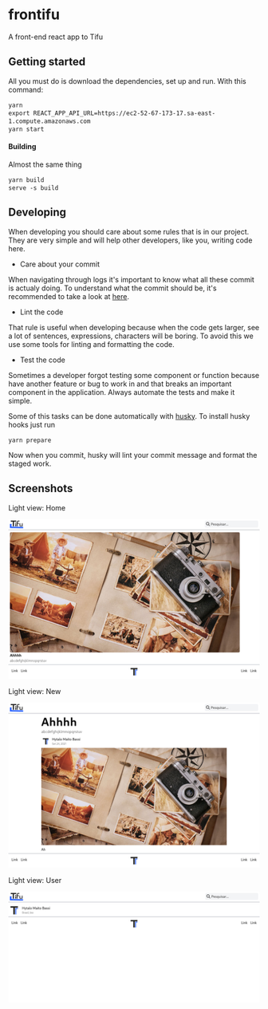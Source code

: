 # frontifu

A front-end react app to Tifu

## Getting started

All you must do is download the dependencies, set up and
run. With this command:

```
yarn
export REACT_APP_API_URL=https://ec2-52-67-173-17.sa-east-1.compute.amazonaws.com
yarn start
```

#### Building

Almost the same thing

```
yarn build
serve -s build
```

## Developing

When developing you should care about some rules that is
in our project. They are very simple and will help other
developers, like you, writing code here.

- Care about your commit

When navigating through logs it's important to know what all these
commit is actualy doing. To understand what the commit should be,
it's recommended to take a look at [here](COMMITING.md).

- Lint the code

That rule is useful when developing because when the code gets larger,
see a lot of sentences, expressions, characters will be boring. To avoid
this we use some tools for linting and formatting the code.

- Test the code

Sometimes a developer forgot testing some component or function because
have another feature or bug to work in and that breaks an important
component in the application. Always automate the tests and make it
simple.

Some of this tasks can be done automatically with [husky](https://www.npmjs.com/package/husky).
To install husky hooks just run

```
yarn prepare
```

Now when you commit, husky will lint your commit message and format
the staged work.

## Screenshots

Light view: Home

![home](screenshots/home.png)

Light view: New

![new](screenshots/new.png)

Light view: User

![user](screenshots/user.png)
